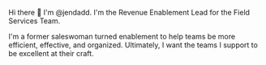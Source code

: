 Hi there 👋 I'm @jendadd. I'm the Revenue Enablement Lead for the Field Services Team. 

I'm a former saleswoman turned enablement to help teams be more efficient, effective, and organized. Ultimately, I want the teams I support to be excellent at their craft. 

